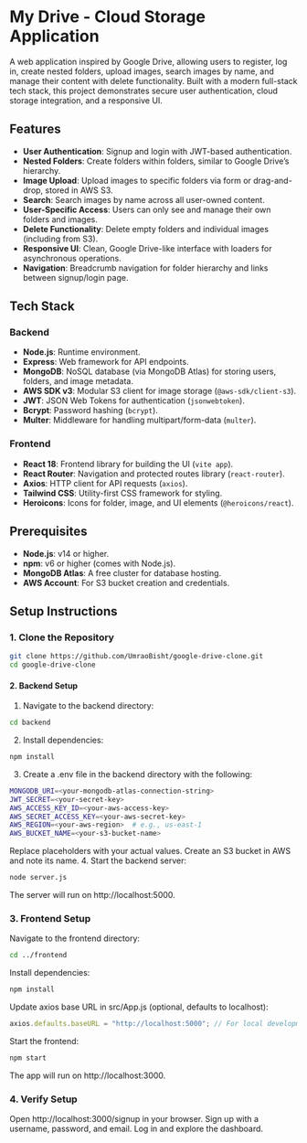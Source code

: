 # My Drive - Cloud Storage Application

A web application inspired by Google Drive, allowing users to register, log in, create nested folders, upload images, search images by name, and manage their content with delete functionality. Built with a modern full-stack tech stack, this project demonstrates secure user authentication, cloud storage integration, and a responsive UI.

## Features

- **User Authentication**: Signup and login with JWT-based authentication.
- **Nested Folders**: Create folders within folders, similar to Google Drive’s hierarchy.
- **Image Upload**: Upload images to specific folders via form or drag-and-drop, stored in AWS S3.
- **Search**: Search images by name across all user-owned content.
- **User-Specific Access**: Users can only see and manage their own folders and images.
- **Delete Functionality**: Delete empty folders and individual images (including from S3).
- **Responsive UI**: Clean, Google Drive-like interface with loaders for asynchronous operations.
- **Navigation**: Breadcrumb navigation for folder hierarchy and links between signup/login page.

## Tech Stack

### Backend

- **Node.js**: Runtime environment.
- **Express**: Web framework for API endpoints.
- **MongoDB**: NoSQL database (via MongoDB Atlas) for storing users, folders, and image metadata.
- **AWS SDK v3**: Modular S3 client for image storage (`@aws-sdk/client-s3`).
- **JWT**: JSON Web Tokens for authentication (`jsonwebtoken`).
- **Bcrypt**: Password hashing (`bcrypt`).
- **Multer**: Middleware for handling multipart/form-data (`multer`).

### Frontend

- **React 18**: Frontend library for building the UI (`vite app`).
- **React Router**: Navigation and protected routes library (`react-router`).
- **Axios**: HTTP client for API requests (`axios`).
- **Tailwind CSS**: Utility-first CSS framework for styling.
- **Heroicons**: Icons for folder, image, and UI elements (`@heroicons/react`).

## Prerequisites

- **Node.js**: v14 or higher.
- **npm**: v6 or higher (comes with Node.js).
- **MongoDB Atlas**: A free cluster for database hosting.
- **AWS Account**: For S3 bucket creation and credentials.

## Setup Instructions

### 1. Clone the Repository

```bash
git clone https://github.com/UmraoBisht/google-drive-clone.git
cd google-drive-clone
```

#### 2. Backend Setup

1. Navigate to the backend directory:

```bash
cd backend
```

2. Install dependencies:

```bash
npm install
```

3. Create a .env file in the backend directory with the following:

```bash
MONGODB_URI=<your-mongodb-atlas-connection-string>
JWT_SECRET=<your-secret-key>
AWS_ACCESS_KEY_ID=<your-aws-access-key>
AWS_SECRET_ACCESS_KEY=<your-aws-secret-key>
AWS_REGION=<your-aws-region>  # e.g., us-east-1
AWS_BUCKET_NAME=<your-s3-bucket-name>
```

Replace placeholders with your actual values.
Create an S3 bucket in AWS and note its name. 4. Start the backend server:

```bash
node server.js
```

The server will run on http://localhost:5000.

### 3. Frontend Setup

Navigate to the frontend directory:

```bash
cd ../frontend
```

Install dependencies:

```bash
npm install
```

Update axios base URL in src/App.js (optional, defaults to localhost):

```javascript
axios.defaults.baseURL = "http://localhost:5000"; // For local development
```

Start the frontend:

```bash
npm start
```

The app will run on http://localhost:3000.

### 4. Verify Setup

Open http://localhost:3000/signup in your browser.
Sign up with a username, password, and email.
Log in and explore the dashboard.
